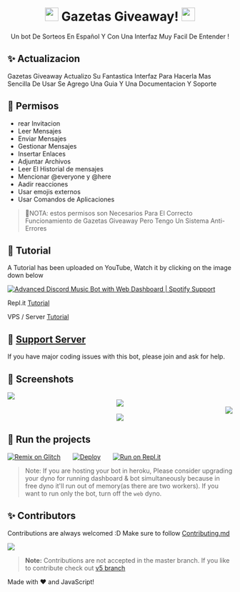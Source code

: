 <h1 align="center"><img src="https://images.vexels.com/media/users/3/143399/isolated/preview/e54324511a9c75fb5aecf93e0a42c1e7-iconos-de-dibujos-animados-de-regalo.png" width="30px"> Gazetas Giveaway! <img src="https://images.vexels.com/media/users/3/143399/isolated/preview/e54324511a9c75fb5aecf93e0a42c1e7-iconos-de-dibujos-animados-de-regalo.png" width="30px"></h1>
<p align="center">Un bot De Sorteos En Español Y Con Una Interfaz Muy Facil De Entender !</p>

## ✨ Actualizacion
Gazetas Giveaway Actualizo Su Fantastica Interfaz Para Hacerla Mas Sencilla De Usar Se Agrego Una Guia Y Una Documentacion Y Soporte

## 🚧 Permisos

-  rear Invitacion
- Leer Mensajes
- Enviar Mensajes
- Gestionar Mensajes
- Insertar Enlaces
- Adjuntar Archivos
- Leer El Historial de mensajes
- Mencionar @everyone y @here
- Aadir reacciones
- Usar emojis externos
- Usar Comandos de Aplicaciones

> 🍂NOTA: estos permisos son Necesarios Para El Correcto Funcionamiento de Gazetas Giveaway Pero Tengo Un Sistema Anti-Errores 

## 📝 Tutorial

A Tutorial has been uploaded on YouTube, Watch it by clicking on the image down below

[![Advanced Discord Music Bot with Web Dashboard | Spotify Support](https://img.youtube.com/vi/p4lP96Tiv9s/maxresdefault.jpg)](https://www.youtube.com/watch?v=p4lP96Tiv9s)

Repl.it [Tutorial](https://github.com/SudhanPlayz/Discord-MusicBot/wiki/Installation-on-Repl-it)

VPS / Server [Tutorial](https://github.com/SudhanPlayz/Discord-MusicBot/wiki/Installation-on-a-Linux-server)

## 📝 [Support Server](https://discord.gg/sbySMS7m3v)

If you have major coding issues with this bot, please join and ask for help.

## 📸 Screenshots

<div align="left"><img src="/assets/Screenshot_1.png"></div><div align="center"><img src="/assets/Screenshot_2.png"></div><div align="right"><img src="/assets/Screenshot_3.png"></div>

<div align="center"><img src="/assets/features.png"></div>

## 💨 Run the projects

[![Remix on Glitch](https://cdn.glitch.com/2703baf2-b643-4da7-ab91-7ee2a2d00b5b%2Fremix-button.svg)](https://glitch.com/edit/#!/import/github/SudhanPlayz/Discord-MusicBot)&nbsp;&nbsp;&nbsp;&nbsp;&nbsp;&nbsp;
[![Deploy](https://www.herokucdn.com/deploy/button.svg)](https://heroku.com/deploy?template=https://github.com/SudhanPlayz/Discord-MusicBot)&nbsp;&nbsp;&nbsp;&nbsp;&nbsp;&nbsp;
[![Run on Repl.it](https://repl.it/badge/github/SudhanPlayz/Discord-MusicBot)](https://repl.it/github/SudhanPlayz/Discord-MusicBot)
> Note: If you are hosting your bot in heroku, Please consider upgrading your dyno for running dashboard & bot simultaneously because in free dyno it'll run out of memory(as there are two workers). If you want to run only the bot, turn off the `web` dyno.

## ✨ Contributors

Contributions are always welcomed :D Make sure to follow [Contributing.md](/CONTRIBUTING.md)

<a href="https://github.com/SudhanPlayz/Discord-MusicBot/graphs/contributors">
  <img src="https://contributors-img.web.app/image?repo=SudhanPlayz/Discord-MusicBot" />
</a>

> **Note:** Contributions are not accepted in the master branch. If you like to contribute check out [v5 branch](https://github.com/SudhanPlayz/Discord-MusicBot/tree/v5)

Made with :heart: and JavaScript!
